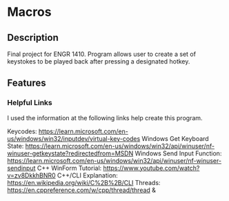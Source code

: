 # Macros

## Description
Final project for ENGR 1410. 
Program allows user to create a set of keystokes to be played back after pressing a designated hotkey.

## Features

### Helpful Links
I used the information at the following links help create this program.

Keycodes: https://learn.microsoft.com/en-us/windows/win32/inputdev/virtual-key-codes
Windows Get Keyboard State: https://learn.microsoft.com/en-us/windows/win32/api/winuser/nf-winuser-getkeystate?redirectedfrom=MSDN
Windows Send Input Function: https://learn.microsoft.com/en-us/windows/win32/api/winuser/nf-winuser-sendinput
C++ WinForm Tutorial: https://www.youtube.com/watch?v=zv8DkkhBNR0
C++/CLI Explanation: https://en.wikipedia.org/wiki/C%2B%2B/CLI
Threads: https://en.cppreference.com/w/cpp/thread/thread & 